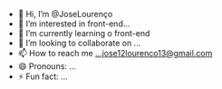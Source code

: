 - 👋 Hi, I’m @JoseLourenço
- 👀 I’m interested in front-end...
- 🌱 I’m currently learning o front-end
- 💞️ I’m looking to collaborate on ...
- 📫 How to reach me ...jose12lourenco13@gmail.com
- 😄 Pronouns: ...
- ⚡ Fun fact: ...

<!---
JoseLorem/JoseLorem is a ✨ special ✨ repository because its `README.md` (this file) appears on your GitHub profile.
You can click the Preview link to take a look at your changes.
--->
